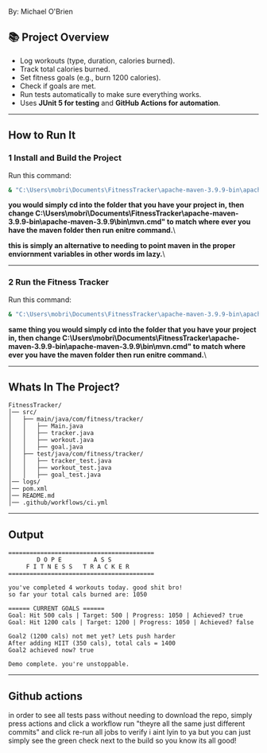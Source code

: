 By: Michael O'Brien

## 📚 Project Overview

- Log workouts (type, duration, calories burned).
- Track total calories burned.
- Set fitness goals (e.g., burn 1200 calories).
- Check if goals are met.
- Run tests automatically to make sure everything works.
- Uses **JUnit 5 for testing** and **GitHub Actions for automation**.

---

## How to Run It

### **1 Install and Build the Project**

Run this command:

```bash
& "C:\Users\mobri\Documents\FitnessTracker\apache-maven-3.9.9-bin\apache-maven-3.9.9\bin\mvn.cmd" clean install
```
**you would simply cd into the folder that you have your project in, then change C:\Users\mobri\Documents\FitnessTracker\apache-maven-3.9.9-bin\apache-maven-3.9.9\bin\mvn.cmd" to match where ever you have the maven folder then run enitre command.**\

**this is simply an alternative to needing to point maven in the proper enviornment variables in other words im lazy.**\


---

### **2️ Run the Fitness Tracker**

Run this command:

```bash
& "C:\Users\mobri\Documents\FitnessTracker\apache-maven-3.9.9-bin\apache-maven-3.9.9\bin\mvn.cmd" clean compile exec:java "-Dexec.mainClass=com.fitness.tracker.Main"
```

 **same thing you would simply cd into the folder that you have your project in, then change C:\Users\mobri\Documents\FitnessTracker\apache-maven-3.9.9-bin\apache-maven-3.9.9\bin\mvn.cmd" to match where ever you have the maven folder then run enitre command.**\


---

## Whats In The Project?

```
FitnessTracker/
│── src/
│   ├── main/java/com/fitness/tracker/
│   │   ├── Main.java        
│   │   ├── tracker.java     
│   │   ├── workout.java     
│   │   ├── goal.java        
│   ├── test/java/com/fitness/tracker/
│   │   ├── tracker_test.java 
│   │   ├── workout_test.java 
│   │   ├── goal_test.java    
│── logs/                    
│── pom.xml                   
│── README.md                 
│── .github/workflows/ci.yml  
```

---

## Output

```
=========================================
        D O P E         A S S        
     F I T N E S S   T R A C K E R
=========================================

you've completed 4 workouts today. good shit bro!
so far your total cals burned are: 1050

====== CURRENT GOALS ======
Goal: Hit 500 cals | Target: 500 | Progress: 1050 | Achieved? true
Goal: Hit 1200 cals | Target: 1200 | Progress: 1050 | Achieved? false

Goal2 (1200 cals) not met yet? Lets push harder
After adding HIIT (350 cals), total cals = 1400
Goal2 achieved now? true

Demo complete. you're unstoppable.
```

---

## Github actions 

in order to see all tests pass without needing to download the repo, simply press actions and click a workflow run "theyre all the same just different commits" and click re-run all jobs to verify i aint lyin to ya but you can just simply see the green check next to the build so you know its all good!
